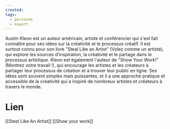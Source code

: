 ```yaml
---
created: 
tags:
  - personne
  - expert
---
```

Austin Kleon est un auteur américain, artiste et conférencier qui s'est fait connaître pour ses idées sur la créativité et le processus créatif. Il est surtout connu pour son livre "Steal Like an Artist" (Volez comme un artiste), qui explore les sources d'inspiration, la créativité et le partage dans le processus artistique. Kleon est également l'auteur de "Show Your Work!" (Montrez votre travail !), qui encourage les artistes et les créateurs à partager leur processus de création et à trouver leur public en ligne. Ses idées sont souvent simples mais puissantes, et il a une approche pratique et accessible de la créativité qui a inspiré de nombreux artistes et créateurs à travers le monde.

# Lien

[[Steel Like An Artist]]
[[Show your work]]